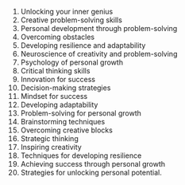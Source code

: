 1. Unlocking your inner genius
2. Creative problem-solving skills
3. Personal development through problem-solving
4. Overcoming obstacles
5. Developing resilience and adaptability
6. Neuroscience of creativity and problem-solving
7. Psychology of personal growth
8. Critical thinking skills
9. Innovation for success
10. Decision-making strategies
11. Mindset for success
12. Developing adaptability
13. Problem-solving for personal growth
14. Brainstorming techniques
15. Overcoming creative blocks
16. Strategic thinking
17. Inspiring creativity
18. Techniques for developing resilience
19. Achieving success through personal growth
20. Strategies for unlocking personal potential.
